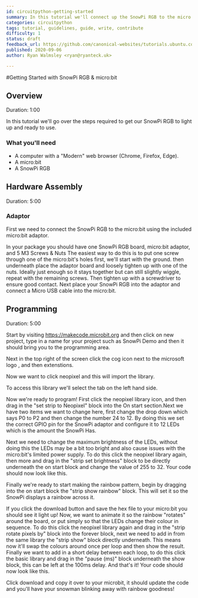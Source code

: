 ```yaml
---
id: circuitpython-getting-started
summary: In this tutorial we'll connect up the SnowPi RGB to the micro:bit and getting it to light up.
categories: circuitpython
tags: tutorial, guidelines, guide, write, contribute
difficulty: 1
status: draft
feedback_url: https://github.com/canonical-websites/tutorials.ubuntu.com/issues
published: 2020-09-06
author: Ryan Walmsley <ryan@ryanteck.uk>

---
```


#Getting Started with SnowPi RGB & micro:bit


## Overview
Duration: 1:00

In this tutorial we'll go over the steps required to get our SnowPi RGB to light up and ready to use.

### What you'll need

* A computer with a "Modern" web browser (Chrome, Firefox, Edge).
* A micro:bit
* A SnowPi RGB


## Hardware Assembly
Duration: 5:00

### Adaptor
First we need to connect the SnowPi RGB to the micro:bit using the included micro:bit adaptor.

In your package you should have one SnowPi RGB board, micro:bit adaptor, and 5 M3 Screws & Nuts
The easiest way to do this is to put one screw through one of the micro:bit's holes first, we'll start with the ground. then underneath place the adaptor board and loosely tighten up with one of the nuts.
Ideally just enough so it stays together but can still slightly wiggle, repeat with the remaining screws. Then tighten up with a screwdriver to ensure good contact.
Next place your SnowPi RGB into the adaptor and connect a Micro USB cable into the micro:bit.


## Programming
Duration: 5:00

Start by visiting https://makecode.microbit.org and then click on new project, type in a name for your project such as SnowPi Demo and then it should bring you to the programming area.

 Next in the top right of the screen click the cog icon next to the microsoft logo , and then extenstions.

Now we want to click neopixel and this will import the library.

To access this library we'll select the tab on the left hand side.

Now we're ready to program!
First click the neopixel library icon, and then drag in the "set strip to Neopixel" block into the On start section.Next we have two items we want to change here, first change the drop down which says P0 to P2 and then change the number 24 to 12. By doing this we set the correct GPIO pin for the SnowPi adaptor and configure it to 12 LEDs which is the amount the SnowPi Has.

Next we need to change the maximum brightness of the LEDs, without doing this the LEDs may be a bit too bright and also cause issues with the micro:bit's limited power supply.
To do this click the neopixel library again, then more and drag in the "strip set brightness" block to be directly underneath the on start block and change the value of 255 to 32. Your code should now look like this.

Finally we're ready to start making the rainbow pattern, begin by dragging into the on start block the "strip show rainbow" block. This will set it so the SnowPi displays a rainbow across it.

If you click the download button and save the hex file to your micro:bit you should see it light up!
Now, we want to animate it so the rainbow "rotates" around the board, or put simply so that the LEDs change their colour in sequence.
To do this click the neopixel library again and drag in the "strip rotate pixels by" block into the forever block, next we need to add in from the same library the "strip show" block directly underneath. This means now it'll swap the colours around once per loop and then show the result.
Finally we want to add in a short delay between each loop, to do this click the basic library and drag in the "pause (ms)" block underneath the show block, this can be left at the 100ms delay.
And that's it! Your code should now look like this.

Click download and copy it over to your microbit, it should update the code and you'll have your snowman blinking away with rainbow goodness!
